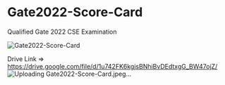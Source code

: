 # Gate2022-Score-Card
Qualified Gate 2022 CSE Examination

![Gate2022-Score-Card](https://github.com/user-attachments/assets/4b805718-bb22-401f-b41e-358880925696)

Drive Link => 
https://drive.google.com/file/d/1u742FK6kgjsBNhiBvDEdtxgG_BW47ojZ/
![Uploading Gate2022-Score-Card.jpeg…]()
